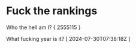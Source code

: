 # Fuck the rankings

Who the hell am I?
{ 2555115 }

What fucking year is it?
[ 2024-07-30T07:38:18Z ]
